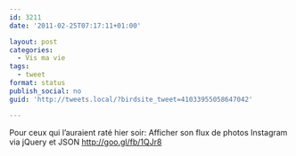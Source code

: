 ```yaml
---
id: 3211
date: '2011-02-25T07:17:11+01:00'

layout: post
categories:
  - Vis ma vie
tags:
  - tweet
format: status
publish_social: no
guid: 'http://tweets.local/?birdsite_tweet=41033955058647042'

---
```


Pour ceux qui l’auraient raté hier soir: Afficher son flux de photos Instagram via jQuery et JSON http://goo.gl/fb/1QJr8